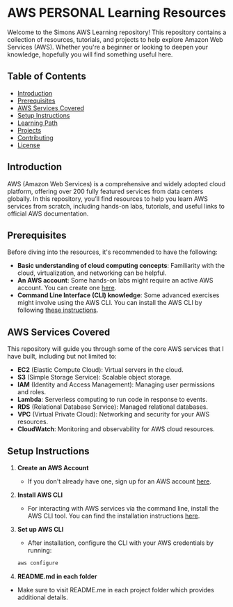 # AWS PERSONAL Learning Resources

Welcome to the Simons AWS Learning repository! This repository contains a collection of resources, tutorials, and projects to help explore Amazon Web Services (AWS). Whether you're a beginner or looking to deepen your knowledge, hopefully you will find something useful here.

## Table of Contents

- [Introduction](#introduction)
- [Prerequisites](#prerequisites)
- [AWS Services Covered](#aws-services-covered)
- [Setup Instructions](#setup-instructions)
- [Learning Path](#learning-path)
- [Projects](#projects)
- [Contributing](#contributing)
- [License](#license)

## Introduction

AWS (Amazon Web Services) is a comprehensive and widely adopted cloud platform, offering over 200 fully featured services from data centers globally. In this repository, you’ll find resources to help you learn AWS services from scratch, including hands-on labs, tutorials, and useful links to official AWS documentation.

## Prerequisites

Before diving into the resources, it's recommended to have the following:

- **Basic understanding of cloud computing concepts**: Familiarity with the cloud, virtualization, and networking can be helpful.
- **An AWS account**: Some hands-on labs might require an active AWS account. You can create one [here](https://aws.amazon.com/free/).
- **Command Line Interface (CLI) knowledge**: Some advanced exercises might involve using the AWS CLI. You can install the AWS CLI by following [these instructions](https://docs.aws.amazon.com/cli/latest/userguide/install-cliv2.html).

## AWS Services Covered

This repository will guide you through some of the core AWS services that I have built, including but not limited to:

- **EC2** (Elastic Compute Cloud): Virtual servers in the cloud.
- **S3** (Simple Storage Service): Scalable object storage.
- **IAM** (Identity and Access Management): Managing user permissions and roles.
- **Lambda**: Serverless computing to run code in response to events.
- **RDS** (Relational Database Service): Managed relational databases.
- **VPC** (Virtual Private Cloud): Networking and security for your AWS resources.
- **CloudWatch**: Monitoring and observability for AWS cloud resources.

## Setup Instructions

1. **Create an AWS Account**
   - If you don't already have one, sign up for an AWS account [here](https://aws.amazon.com/free/).

2. **Install AWS CLI**
   - For interacting with AWS services via the command line, install the AWS CLI tool. You can find the installation instructions [here](https://docs.aws.amazon.com/cli/latest/userguide/install-cliv2.html).

3. **Set up AWS CLI**
   - After installation, configure the CLI with your AWS credentials by running:
   ```bash
   aws configure
4. **README.md in each folder**
  - Make sure to visit README.me in each project folder which provides additional details. 
